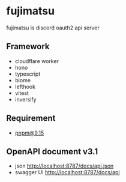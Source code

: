 # fujimatsu

fujimatsu is discord oauth2 api server

## Framework

- cloudflare worker
- hono
- typescript
- biome
- lefthook
- vitest
- inversify

## Requirement

- pnpm@9.15

## OpenAPI document v3.1

- json <http://localhost:8787/docs/api.json>
- swagger UI <http://localhost:8787/docs/api>
